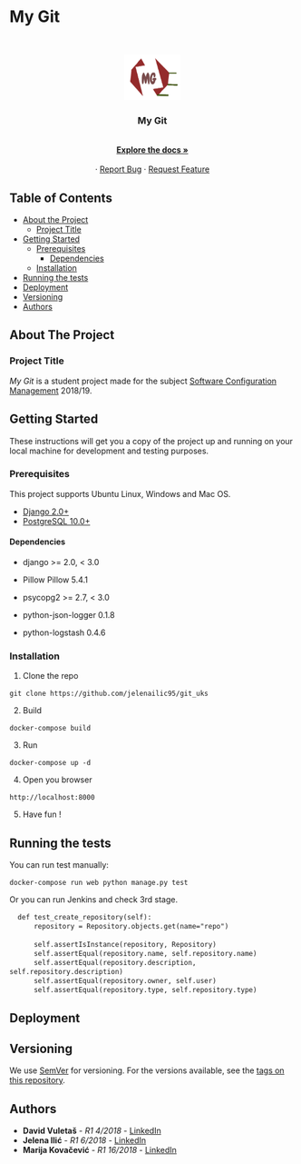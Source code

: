 
# My Git



<!-- PROJECT LOGO -->
<br />
<p align="center">
  <a href="https://github.com/jelenailic95/git_uks">
    <img src="https://github.com/jelenailic95/git_uks/blob/master/my_git/static/my_git/images/logo.png" alt="Logo" width="100" height="80">
  </a>

  <h3 align="center">My Git</h3>

  <p align="center">
    <br />
    <a href="https://github.com/jelenailic95/git_uks"><strong>Explore the docs »</strong></a>
    <br />
    <br />
    ·
    <a href="https://github.com/jelenailic95/git_uks/issues">Report Bug</a>
    ·
    <a href="https://github.com/jelenailic95/git_uks/issues">Request Feature</a>
  </p>
</p>




<!-- TABLE OF CONTENTS -->
## Table of Contents

* [About the Project](#about-the-project)
  * [Project Title](#project-title)
* [Getting Started](#getting-started)
  * [Prerequisites](#prerequisites)
    * [Dependencies](#dependencies)
  * [Installation](#installation)
* [Running the tests](#running-the-tests)
* [Deployment](#deployment)
* [Versioning](#versioning)
* [Authors](#authors)


## About The Project

### Project Title

*My Git* is a student project made for the subject [Software Configuration Management](http://www.ftn.uns.ac.rs/2079040983/software-configuration-management) 2018/19.

## Getting Started

These instructions will get you a copy of the project up and running on your local machine for development and testing purposes. 

### Prerequisites

This project supports Ubuntu Linux, Windows and Mac OS.

- [Django 2.0+](https://www.djangoproject.com/)
- [PostgreSQL 10.0+](http://www.postgresql.org/)

#### Dependencies

- django  >= 2.0, < 3.0

- Pillow Pillow 5.4.1

- psycopg2 >= 2.7, < 3.0

- python-json-logger 0.1.8

- python-logstash 0.4.6

### Installation

1. Clone the repo
```
git clone https://github.com/jelenailic95/git_uks
```
2. Build 
```
docker-compose build
```
3. Run
```
docker-compose up -d
```
4. Open you browser
```
http://localhost:8000
```
5. Have fun !


## Running the tests

You can run test manually:
```
docker-compose run web python manage.py test

```
Or you can run Jenkins and check 3rd stage.
```
  def test_create_repository(self):
      repository = Repository.objects.get(name="repo")
      
      self.assertIsInstance(repository, Repository)
      self.assertEqual(repository.name, self.repository.name)
      self.assertEqual(repository.description, self.repository.description)
      self.assertEqual(repository.owner, self.user)
      self.assertEqual(repository.type, self.repository.type)
```

## Deployment




## Versioning

We use [SemVer](http://semver.org/) for versioning. For the versions available, see the [tags on this repository](https://github.com/jelenailic95/git_uks/tags). 

## Authors

* **David Vuletaš**     - *R1  4/2018*  - [LinkedIn](https://www.linkedin.com/in/david-vuletas-15261410b)
* **Jelena Ilić**       - *R1  6/2018*  - [LinkedIn](https://www.linkedin.com/in/david-vuletas-15261410b)
* **Marija Kovačević**  - *R1 16/2018*  - [LinkedIn](https://www.linkedin.com/in/marija-kovacevic/)

